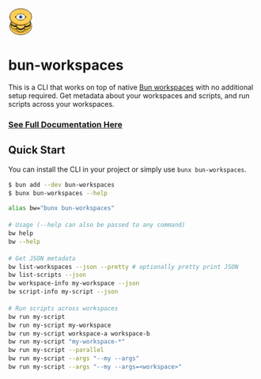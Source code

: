 <img src="./packages/doc-website/src/docs/public/bw-eye.png" alt="bun-workspaces" width="50" />

# bun-workspaces

This is a CLI that works on top of native [Bun workspaces](https://bun.sh/docs/install/workspaces) with no additional setup required. Get metadata about your workspaces and scripts, and run scripts across your workspaces.

### **[See Full Documentation Here](https://bunworkspaces.com)**

## Quick Start

You can install the CLI in your project or simply use `bunx bun-workspaces`.

```bash
$ bun add --dev bun-workspaces
$ bunx bun-workspaces --help
```

```bash
alias bw="bunx bun-workspaces"

# Usage (--help can also be passed to any command)
bw help
bw --help

# Get JSON metadata
bw list-workspaces --json --pretty # optionally pretty print JSON
bw list-scripts --json
bw workspace-info my-workspace --json
bw script-info my-script --json

# Run scripts across workspaces
bw run my-script
bw run my-script my-workspace
bw run my-script workspace-a workspace-b
bw run my-script "my-workspace-*"
bw run my-script --parallel
bw run my-script --args "--my --args"
bw run my-script --args "--my --args=<workspace>"
```
